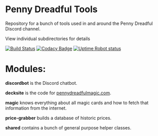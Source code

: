 
# Penny Dreadful Tools
Repository for a bunch of tools used in and around the Penny Dreadful Discord channel.

View individual subdirectories for details

[![Build Status](https://travis-ci.org/PennyDreadfulMTG/Penny-Dreadful-Tools.svg?branch=master)](https://travis-ci.org/PennyDreadfulMTG/Penny-Dreadful-Tools)
[![Codacy Badge](https://api.codacy.com/project/badge/Grade/b4e068a91bd048e9a8e803e8bde29c9d)](https://www.codacy.com/app/clockwork-singularity/Penny-Dreadful-Tools?utm_source=github.com&amp;utm_medium=referral&amp;utm_content=PennyDreadfulMTG/Penny-Dreadful-Tools&amp;utm_campaign=Badge_Grade)
[![Uptime Robot status](https://img.shields.io/uptimerobot/status/m778417564-ebc98d54a784806de06fee4d.svg)](https://status.pennydreadfulmagic.com)

# Modules:

**discordbot** is the Discord chatbot.

**decksite** is the code for [pennydreadfulmagic.com](https://pennydreadfulmagic.com/).

**magic** knows everything about all magic cards and how to fetch that information from the internet.

**price-grabber** builds a database of historic prices.

**shared** contains a bunch of general purpose helper classes.
